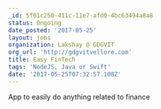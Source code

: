 ```yaml
---
_id: 5f01c250-411c-11e7-afd0-4bc63494a8a8
status: Ongoing
date_posted: '2017-05-25'
layout: jobs
organization: Lakshay @ GDGVIT
org_url: 'http://gdgvitvellore.com'
title: Easy FinTech
tags: 'NodeJS, Java or Swift'
date: '2017-05-25T07:32:57.108Z'
---
```

App to easily do anything related to finance

